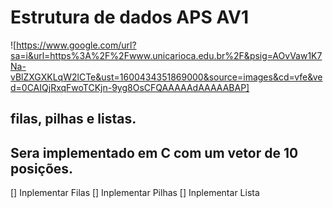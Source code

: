 # Estrutura de dados APS AV1

![https://www.google.com/url?sa=i&url=https%3A%2F%2Fwww.unicarioca.edu.br%2F&psig=AOvVaw1K7Na-vBlZXGXKLqW2lCTe&ust=1600434351869000&source=images&cd=vfe&ved=0CAIQjRxqFwoTCKjn-9yg8OsCFQAAAAAdAAAAABAP]

## filas, pilhas e listas.
 
## Sera implementado em C com um vetor de 10 posições.

 [] Inplementar Filas
 [] Inplementar Pilhas
 [] Inplementar Lista
